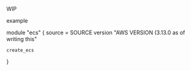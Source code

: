 WIP

example 

module "ecs" {
    source = SOURCE
    version "AWS VERSION (3.13.0 as of writing this"

    create_ecs

}